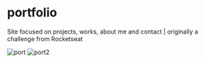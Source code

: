 # portfolio
Site focused on projects, works, about me and contact | originally a challenge from Rocketseat

![port](https://user-images.githubusercontent.com/95758854/190002642-920fb634-8125-4f79-9c98-5c16256128f4.png)
![port2](https://user-images.githubusercontent.com/95758854/190002876-b6cd3f83-ece3-4f26-85af-dc7b45cb3572.png)
